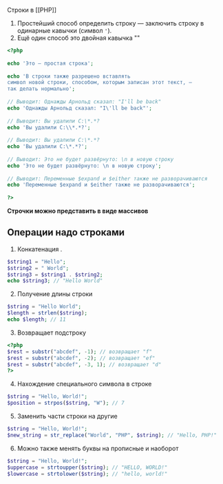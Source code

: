 Строки в [[РНР]]

1) Простейший способ определить строку — заключить строку в одинарные кавычки (символ `'`).
2) Ещё один способ это двойная кавычка ""
```php
<?php  
  
echo 'Это — простая строка';  
  
echo 'В строки также разрешено вставлять  
символ новой строки, способом, которым записан этот текст, —  
так делать нормально';  
  
// Выводит: Однажды Арнольд сказал: "I'll be back"  
echo 'Однажды Арнольд сказал: "I\'ll be back"';  
  
// Выводит: Вы удалили C:\*.*?  
echo 'Вы удалили C:\\*.*?';  
  
// Выводит: Вы удалили C:\*.*?  
echo 'Вы удалили C:\*.*?';  
  
// Выводит: Это не будет развёрнуто: \n в новую строку  
echo 'Это не будет развёрнуто: \n в новую строку';  
  
// Выводит: Переменные $expand и $either также не разворачиваются  
echo 'Переменные $expand и $either также не разворачиваются';  
  
?>
```

**Строчки можно представить в виде массивов**
## Операции надо строками
1) Конкатенация . 
```php
$string1 = "Hello";
$string2 = " World";
$string3 = $string1 . $string2;
echo $string3; // "Hello World"
```
2) Получение длины строки
```php
$string = "Hello World";
$length = strlen($string);
echo $length; // 11
```
3) Возвращает подстроку
``` php
<?php  
$rest = substr("abcdef", -1); // возвращает "f"  
$rest = substr("abcdef", -2); // возвращает "ef"  
$rest = substr("abcdef", -3, 1); // возвращает "d"  
?>
```
4) Нахождение специального символа в строке
```php
$string = "Hello, World!";
$position = strpos($string, "W"); // 7
```
5) Заменить части строки на другие
```php
$string = "Hello, World!";
$new_string = str_replace("World", "PHP", $string); // "Hello, PHP!"
```
6) Можно также менять буквы на прописные и наоборот
```php
$string = "Hello, World!";
$uppercase = strtoupper($string); // "HELLO, WORLD!"
$lowercase = strtolower($string); // "hello, world!"
```
 
